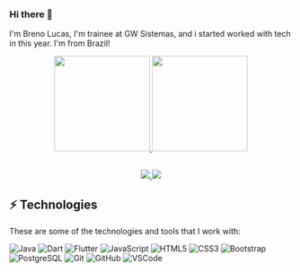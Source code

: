 ### Hi there 👋
<p>
 I'm Breno Lucas, I'm trainee at GW Sistemas, and i started worked with tech in this year. I'm from Brazil!
</p>

<div align="center">
  <a href="https://github.com/Brenolucks">
   <img height="170em" src="https://github-readme-stats.vercel.app/api?username=Brenolucks&show_icons=true&count_private=true&theme=dark&include_all_commits=true"/>
  <img height="170em" src="https://github-readme-stats.vercel.app/api/top-langs/?username=brenolucks&layout=compact&langs_count=7&theme=dark"/>
</div>
  
  ##
  
<p align='center'>
  <a href="https://www.linkedin.com/in/breno-lucas/">
    <img src="https://img.shields.io/badge/linkedin-%230077B5.svg?&style=for-the-badge&logo=linkedin&logoColor=white" />
  </a>
  <a href="https://instagram.com/reeeenly">
    <img src="https://img.shields.io/badge/instagram-%23E4405F.svg?&style=for-the-badge&logo=instagram&logoColor=white" />        
  </a>
</p>
  
  ## ⚡ Technologies

These are some of the technologies and tools that I work with:

![Java](https://img.shields.io/badge/Java-ED8B00?style=for-the-badge&logo=java&logoColor=white)
![Dart](https://img.shields.io/badge/Dart-0175C2?style=for-the-badge&logo=dart&logoColor=white)
![Flutter](https://img.shields.io/badge/Flutter-02569B?style=for-the-badge&logo=flutter&logoColor=white)
![JavaScript](	https://img.shields.io/badge/JavaScript-323330?style=for-the-badge&logo=javascript&logoColor=F7DF1E)
![HTML5](https://img.shields.io/badge/HTML5-E34F26?style=for-the-badge&logo=html5&logoColor=white)
![CSS3](https://img.shields.io/badge/CSS3-1572B6?style=for-the-badge&logo=css3&logoColor=white)
![Bootstrap](https://img.shields.io/badge/Bootstrap-563D7C?style=for-the-badge&logo=bootstrap&logoColor=white)
![PostgreSQL](https://img.shields.io/badge/PostgreSQL-316192?style=for-the-badge&logo=postgresql&logoColor=white)
![Git](https://img.shields.io/badge/GIT-E44C30?style=for-the-badge&logo=git&logoColor=white)
![GitHub](https://img.shields.io/badge/GitHub-100000?style=for-the-badge&logo=github&logoColor=white)
![VSCode](https://img.shields.io/badge/Visual_Studio_Code-0078D4?style=for-the-badge&logo=visual%20studio%20code&logoColor=white)
